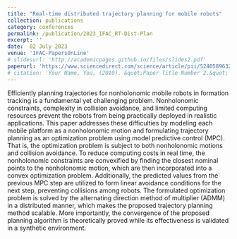 ```yaml
---
title: "Real-time distributed trajectory planning for mobile robots"
collection: publications
category: conferences
permalink: /publication/2023_IFAC_RT-Dist-Plan
excerpt: ''
date:  02 July 2023 
venue: 'IFAC-PapersOnLine'
# slidesurl: 'http://academicpages.github.io/files/slides2.pdf'
paperurl: 'https://www.sciencedirect.com/science/article/pii/S2405896323015239'
# citation: 'Your Name, You. (2010). &quot;Paper Title Number 2.&quot; <i>Journal 1</i>. 1(2).'
---
```


Efficiently planning trajectories for nonholonomic mobile robots in formation tracking is a fundamental yet challenging problem. Nonholonomic constraints, complexity in collision avoidance, and limited computing resources prevent the robots from being practically deployed in realistic applications. This paper addresses these difficulties by modeling each mobile platform as a nonholonomic motion and formulating trajectory planning as an optimization problem using model predictive control (MPC). That is, the optimization problem is subject to both nonholonomic motions and collision avoidance. To reduce computing costs in real time, the nonholonomic constraints are convexified by finding the closest nominal points to the nonholonomic motion, which are then incorporated into a convex optimization problem. Additionally, the predicted values from the previous MPC step are utilized to form linear avoidance conditions for the next step, preventing collisions among robots. The formulated optimization problem is solved by the alternating direction method of multiplier (ADMM) in a distributed manner, which makes the proposed trajectory planning method scalable. More importantly, the convergence of the proposed planning algorithm is theoretically proved while its effectiveness is validated in a synthetic environment.